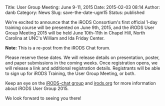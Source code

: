 Title: User Group Meeting: June 9-11, 2015
Date: 2015-02-03 08:14
Author: danb
Category: News
Slug: save-the-date-ugm15
Status: published

We're excited to announce that the iRODS Consortium's first official
1-day training course will be presented on June 9th, 2015, and the iRODS
User Group Meeting 2015 will be held June 10th-11th in Chapel Hill,
North Carolina at UNC's William and Ida Friday Center.  
<!--more-->

**Note:** This is a re-post from the iRODS Chat forum.

Please reserve these dates. We will release details on presentation,
poster, and paper submissions in the coming weeks. Once registration
opens, we will release a link and additional registration details.
Registrants will be able to sign up for iRODS Training, the User Group
Meeting, or both.

Keep an eye on the [iRODS-chat
group](https://groups.google.com/forum/#!forum/irod-chat) and
[irods.org](http://irods.org "irods.org") for more information about
iRODS User Group 2015.

We look forward to seeing you there!
